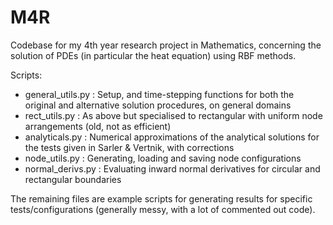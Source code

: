 # M4R
Codebase for my 4th year research project in Mathematics, concerning the solution of PDEs (in particular the heat equation) using RBF methods.

Scripts:
- general_utils.py : Setup, and time-stepping functions for both the original and alternative solution procedures, on general domains
- rect_utils.py : As above but specialised to rectangular with uniform node arrangements (old, not as efficient)
- analyticals.py : Numerical approximations of the analytical solutions for the tests given in Sarler & Vertnik, with corrections
- node_utils.py : Generating, loading and saving node configurations
- normal_derivs.py : Evaluating inward normal derivatives for circular and rectangular boundaries

The remaining files are example scripts for generating results for specific tests/configurations (generally messy, with a lot of commented out code).
